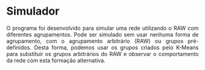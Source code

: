 # Simulador
<p align="justify">O programa foi desenvolvido para simular uma rede utilizando o RAW com diferentes agrupamentos. Pode ser simulado sem usar nenhuma forma de agrupamento, com o agrupamento arbitrário (RAW) ou grupos pré-definidos. Desta forma, podemos usar os grupos criados pelo K-Means para substituir os grupos arbitrários do RAW e observar o comportamento da rede com esta formação alternativa.
